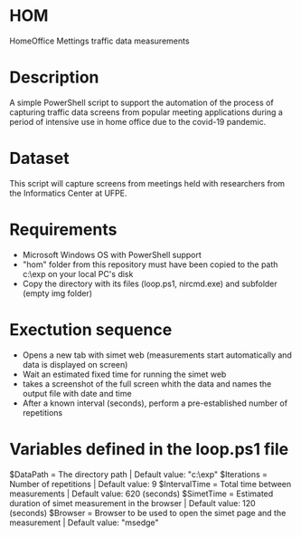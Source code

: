 # HOM
HomeOffice Mettings traffic data measurements

# Description

A simple PowerShell script to support the automation of the process of capturing traffic data screens from popular meeting applications during a period of intensive use in home office due to the covid-19 pandemic.

# Dataset
This script will capture screens from meetings held with researchers from the Informatics Center at UFPE.

# Requirements

- Microsoft Windows OS with PowerShell support
- "hom" folder from this repository must have been copied to the path c:\exp on your local PC's disk
- Copy the directory with its files (loop.ps1, nircmd.exe) and subfolder (empty img folder)

# Exectution sequence

- Opens a new tab with simet web (measurements start automatically and data is displayed on screen)
- Wait an estimated fixed time for running the simet web
- takes a screenshot of the full screen whith the data and names the output file with date and time
- After a known interval (seconds), perform a pre-established number of repetitions


# Variables defined in the loop.ps1 file

$DataPath = The directory path | Default value: "c:\exp"
$Iterations = Number of repetitions | Default value: 9
$IntervalTime = Total time between measurements | Default value: 620 (seconds)
$SimetTime = Estimated duration of simet measurement in the browser | Default value: 120 (seconds)
$Browser = Browser to be used to open the simet page and the measurement | Default value: "msedge"
